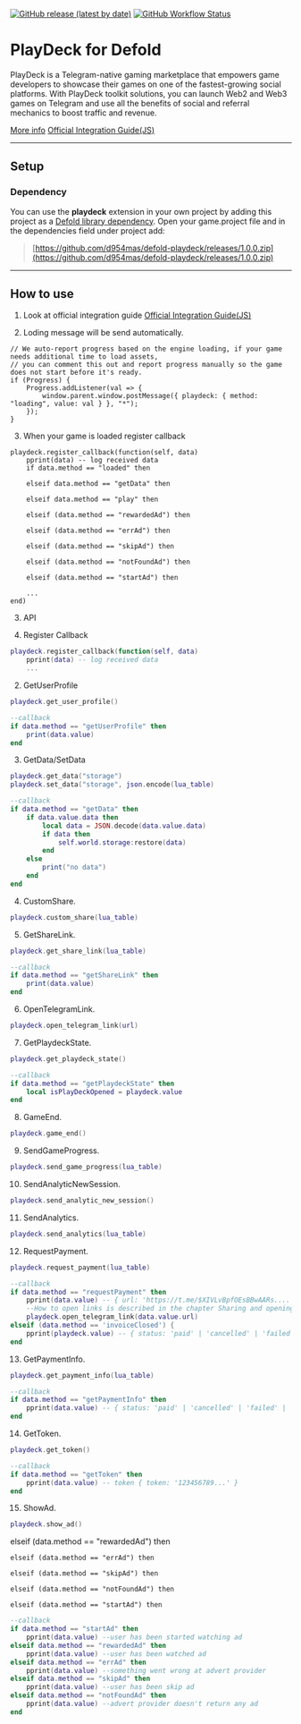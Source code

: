 [![GitHub release (latest by date)](https://img.shields.io/github/v/release/d954mas/defold-playdeck)](https://github.com/d954mas/defold-playdeck/releases)
[![GitHub Workflow Status](https://img.shields.io/github/actions/workflow/status/d954mas/defold-playdeck/bob.yml?branch=master)](https://github.com/d954mas/defold-playdeck)
# PlayDeck for Defold

PlayDeck is a Telegram-native gaming marketplace that empowers game developers to showcase their games on one of the fastest-growing social platforms. With PlayDeck toolkit solutions, you can launch Web2 and Web3 games on Telegram and use all the benefits of social and referral mechanics to boost traffic and revenue.

[More info](https://playdeck.io)
[Official Integration Guide(JS)](https://github.com/ton-play/playdeck-integration-guide)

---
## Setup

### Dependency

You can use the **playdeck** extension in your own project by adding this project as a [Defold library dependency](https://www.defold.com/manuals/libraries/). Open your game.project file and in the dependencies field under project add:

> [https://github.com/d954mas/defold-playdeck/releases/1.0.0.zip](https://github.com/d954mas/defold-playdeck/releases/1.0.0.zip)


---
## How to use
1. Look at official integration guide [Official Integration Guide(JS)](https://github.com/ton-play/playdeck-integration-guide)

2. Loding message will be send automatically.
```
// We auto-report progress based on the engine loading, if your game needs additional time to load assets,
// you can comment this out and report progress manually so the game does not start before it's ready.
if (Progress) {
    Progress.addListener(val => {
        window.parent.window.postMessage({ playdeck: { method: "loading", value: val } }, "*");
    });
}
```

3. When your game is loaded register callback
```
playdeck.register_callback(function(self, data)
    pprint(data) -- log received data
	if data.method == "loaded" then
		
	elseif data.method == "getData" then
		
	elseif data.method == "play" then
	
	elseif (data.method == "rewardedAd") then
		
	elseif (data.method == "errAd") then
		
	elseif (data.method == "skipAd") then
		
	elseif (data.method == "notFoundAd") then
	
	elseif (data.method == "startAd") then
		
	...
end)
```



3. API

1. Register Callback
```lua
playdeck.register_callback(function(self, data)
    pprint(data) -- log received data
    ...
```

2. GetUserProfile
```lua
playdeck.get_user_profile()
```

```lua
--callback
if data.method == "getUserProfile" then
    print(data.value)
end
```

3. GetData/SetData
```lua
playdeck.get_data("storage")
playdeck.set_data("storage", json.encode(lua_table)
```

```lua
--callback
if data.method == "getData" then
    if data.value.data then
        local data = JSON.decode(data.value.data)
        if data then
            self.world.storage:restore(data)
        end
    else
        print("no data")
    end
end
```

4. CustomShare.
```lua
playdeck.custom_share(lua_table)
```

5. GetShareLink.
```lua
playdeck.get_share_link(lua_table)
```

```lua
--callback
if data.method == "getShareLink" then
    print(data.value)
end
```

6. OpenTelegramLink.
```lua
playdeck.open_telegram_link(url)
```

7. GetPlaydeckState.
```lua
playdeck.get_playdeck_state()
```

```lua
--callback
if data.method == "getPlaydeckState" then
    local isPlayDeckOpened = playdeck.value
end
```

8. GameEnd.
```lua
playdeck.game_end()
```

9. SendGameProgress.
```lua
playdeck.send_game_progress(lua_table)
```

10. SendAnalyticNewSession.
```lua
playdeck.send_analytic_new_session()
```

11. SendAnalytics.
```lua
playdeck.send_analytics(lua_table)
```

12. RequestPayment.
```lua
playdeck.request_payment(lua_table)
```

```lua
--callback
if data.method == "requestPayment" then
    pprint(data.value) -- { url: 'https://t.me/$XIVLvBpfOEsBBwAARs....' } // payment link
    --How to open links is described in the chapter Sharing and opening links.
    playdeck.open_telegram_link(data.value.url)
elseif (data.method == 'invoiceClosed') {
    pprint(playdeck.value) -- { status: 'paid' | 'cancelled' | 'failed' | 'pending' }
end
```

13. GetPaymentInfo.
```lua
playdeck.get_payment_info(lua_table)
```

```lua
--callback
if data.method == "getPaymentInfo" then
    pprint(data.value) -- { status: 'paid' | 'cancelled' | 'failed' | 'pending' }
end
```

14. GetToken.
```lua
playdeck.get_token()
```

```lua
--callback
if data.method == "getToken" then
    pprint(data.value) -- token { token: '123456789...' }
end
```

15. ShowAd.
```lua
playdeck.show_ad()
```

elseif (data.method == "rewardedAd") then
		
	elseif (data.method == "errAd") then
		
	elseif (data.method == "skipAd") then
		
	elseif (data.method == "notFoundAd") then
	
	elseif (data.method == "startAd") then

```lua
--callback
if data.method == "startAd" then
    pprint(data.value) --user has been started watching ad
elseif data.method == "rewardedAd" then
    pprint(data.value) --user has been watched ad
elseif data.method == "errAd" then
    pprint(data.value) --something went wrong at advert provider
elseif data.method == "skipAd" then
    pprint(data.value) --user has been skip ad
elseif data.method == "notFoundAd" then
    pprint(data.value) --advert provider doesn't return any ad
end


